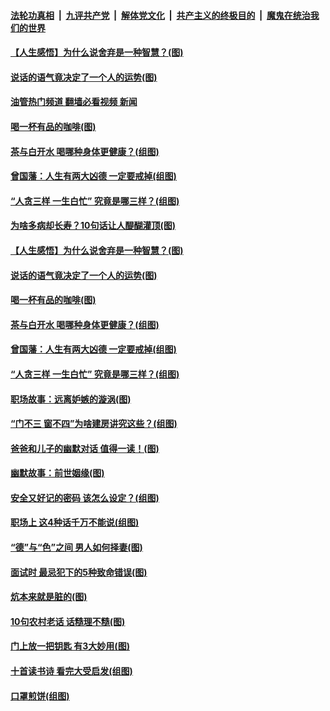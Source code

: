 ####  [法轮功真相](../../../../basic/blob/master/README.md?t=06150402) &nbsp;|&nbsp; [九评共产党](../../../../9ping.md/blob/master/README.md?t=06150402) &nbsp;|&nbsp; [解体党文化](../../../../jtdwh.md/blob/master/README.md?t=06150402)  &nbsp;|&nbsp; [共产主义的终极目的](../../../../gczydzjmd.md/blob/master/README.md?t=06150402) &nbsp;|&nbsp; [魔鬼在统治我们的世界](../../../../mgztzwmdsj.md/blob/master/README.md?t=06150402) 

#### [【人生感悟】为什么说舍弃是一种智慧？(图)](../pages/p8/1009054.md?t=06150402) 

#### [说话的语气竟决定了一个人的运势(图)](../pages/p8/1008931.md?t=06150402) 

#### [油管热门频道 翻墙必看视频 新闻](http://45.76.130.85:81/youtube.html?06150402)

#### [喝一杯有品的咖啡(图)](../pages/p8/1008819.md?t=06150402) 

#### [茶与白开水 喝哪种身体更健康？(组图)](../pages/p8/1007049.md?t=06150402) 

#### [曾国藩：人生有两大凶德 一定要戒掉(组图)](../pages/p8/1008987.md?t=06150402) 

#### [“人贪三样 一生白忙” 究竟是哪三样？(组图)](../pages/p8/1008742.md?t=06150402) 

#### [为啥多病却长寿？10句话让人醍醐灌顶(图)](../pages/p8/1007119.md?t=06150402) 

#### [【人生感悟】为什么说舍弃是一种智慧？(图)](../pages/p8/1009054.md?t=06150402) 

#### [说话的语气竟决定了一个人的运势(图)](../pages/p8/1008931.md?t=06150402) 

#### [喝一杯有品的咖啡(图)](../pages/p8/1008819.md?t=06150402) 

#### [茶与白开水 喝哪种身体更健康？(组图)](../pages/p8/1007049.md?t=06150402) 

#### [曾国藩：人生有两大凶德 一定要戒掉(组图)](../pages/p8/1008987.md?t=06150402) 

#### [“人贪三样 一生白忙” 究竟是哪三样？(组图)](../pages/p8/1008742.md?t=06150402) 

#### [职场故事：远离妒嫉的漩涡(图)](../pages/p8/1008813.md?t=06150402) 

#### [“门不三 窗不四”为啥建房讲究这些？(组图)](../pages/p8/1007129.md?t=06150402) 

#### [爸爸和儿子的幽默对话 值得一读！(图)](../pages/p8/1008745.md?t=06150402) 

#### [幽默故事：前世姻缘(图)](../pages/p8/1008733.md?t=06150402) 

#### [安全又好记的密码 该怎么设定？(组图)](../pages/p8/1007916.md?t=06150402) 

#### [职场上 这4种话千万不能说(组图)](../pages/p8/1008728.md?t=06150402) 

#### [“德”与“色”之间 男人如何择妻(图)](../pages/p8/1008722.md?t=06150402) 

#### [面试时 最忌犯下的5种致命错误(图)](../pages/p8/1008773.md?t=06150402) 

#### [炕本来就是脏的(图)](../pages/p8/1008547.md?t=06150402) 

#### [10句农村老话 话糙理不糙(图)](../pages/p8/1008265.md?t=06150402) 

#### [门上放一把钥匙 有3大妙用(图)](../pages/p8/1008684.md?t=06150402) 

#### [十首读书诗 看完大受启发(组图)](../pages/p8/1008549.md?t=06150402) 

#### [口罩煎饼(组图)](../pages/p8/1008541.md?t=06150402) 

<img src='http://gfw-breaker.win/goodnews/indexes/p8.md' width='0px' height='0px'/>
